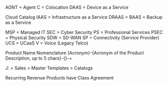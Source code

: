 AGNT = Agent
C = Colocation
DAAS = Device as a Service
 
 Cloud Catalog
	 IAAS = Infrastructure as a Service
	 DRAAS = 
	 BAAS = Backup as a Service

MSP = Managed IT
SEC = Cyber Security
PS = Professional Services
PSEC = Physical Security
SDW = SD-WAN
SP = Connectivity (Service Provider)
UCS = UCaaS
V = Voice (Legacy Telco)


Product Name Nomenclature
{Acronym}-{Acronym of the Product Description, up to 5 chars}-{}-=

J: > Sales > Master Templates > Catalogs

Recurring Revenue Products have Class Agreement